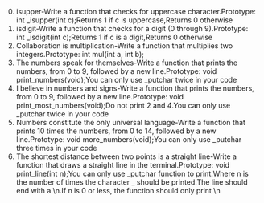 0. isupper-Write a function that checks for uppercase character.Prototype: int _isupper(int c);Returns 1 if c is uppercase,Returns 0 otherwise
1. isdigit-Write a function that checks for a digit (0 through 9).Prototype: int _isdigit(int c);Returns 1 if c is a digit,Returns 0 otherwise
2. Collaboration is multiplication-Write a function that multiplies two integers.Prototype: int mul(int a, int b);
3. The numbers speak for themselves-Write a function that prints the numbers, from 0 to 9, followed by a new line.Prototype: void print_numbers(void);You can only use _putchar twice in your code
4. I believe in numbers and signs-Write a function that prints the numbers, from 0 to 9, followed by a new line.Prototype: void print_most_numbers(void);Do not print 2 and 4.You can only use _putchar twice in your code
5. Numbers constitute the only universal language-Write a function that prints 10 times the numbers, from 0 to 14, followed by a new line.Prototype: void more_numbers(void);You can only use _putchar three times in your code
6. The shortest distance between two points is a straight line-Write a function that draws a straight line in the terminal.Prototype: void print_line(int n);You can only use _putchar function to print.Where n is the number of times the character _ should be printed.The line should end with a \n.If n is 0 or less, the function should only print \n
